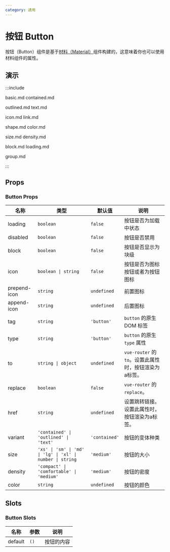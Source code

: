 ```yaml
---
category: 通用
---
```


# 按钮 Button

按钮（Button）组件是基于[材料（Material）](/component/material.html)组件构建的，这意味着你也可以使用材料组件的属性。

## 演示

:::include

basic.md contained.md 

outlined.md text.md

icon.md link.md 

shape.md color.md 

size.md density.md 

block.md loading.md 

group.md

:::

## Props

### Button Props

| 名称 | 类型 | 默认值 | 说明 |
| --- | --- | --- | --- |
| loading | `boolean` | `false` | 按钮是否为加载中状态 |
| disabled | `boolean` | `false` | 按钮是否禁用 |
| block | `boolean` | `false` | 按钮是否显示为块级 |
| icon | `boolean \| string` | `false` | 按钮是否为图标按钮或者为按钮图标 |
| prepend-icon | `string` | `undefined` | 前置图标 |
| append-icon | `string` | `undefined` | 后置图标 |
| tag | `string` | `'button'` | `button` 的原生 DOM 标签 |
| type | `string` | `'button'` | `button` 的原生 `type` 属性 |
| to | `string \| object` | `undefined` | `vue-router` 的 `to`。设置此属性时，按钮渲染为a标签。 |
| replace | `boolean` | `false` | `vue-router` 的 `replace`。 |
| href | `string` | `undefined` | 设置跳转链接。设置此属性时，按钮渲染为a标签。 |
| variant | `'contained' \| 'outlined' \| 'text'` | `'contained'` | 按钮的变体种类 |
| size | `'xs' \| 'sm' \| 'md' \| 'lg' \| 'xl' \| number \| string` | `'medium'` | 按钮的大小 |
| density | `'compact' \| 'comfortable' \| 'medium'` | `'medium'` | 按钮的密度 |
| color | `string` | `undefined` | 按钮的颜色 |

## Slots

### Button Slots

| 名称    | 参数 | 说明       |
| ------- | ---- | ---------- |
| default | `()` | 按钮的内容 |